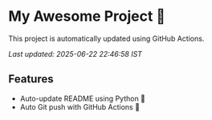 # My Awesome Project 🚀

This project is automatically updated using GitHub Actions.

_Last updated: 2025-06-22 22:46:58 IST_

## Features
- Auto-update README using Python 🐍
- Auto Git push with GitHub Actions 🤖
